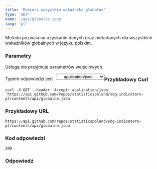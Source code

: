 ```yaml
---
title: 'Pobierz wszystkie wskaźniki globalne'
type: 'GET'
name: '/api/globalne.json'
lang: 'pl'
---
```


Metoda pozwala na uzyskanie danych oraz metadanych dla wszystkich wskaźników globalnych w języku polskim.

### Parametry

<p>Usługa nie przyjmuje parametrów wejściowych.</p>

<p style='float:left;margin-top: 7px;'>Typem odpowiedzi jest</p>
<select style='float:left;padding: 0px 15px;width: 155px;margin-left: 10px;text-align-last: center;'>
  <option>application/json</option>
</select>

<div id='example'>

<h3 id="przykładowy-curl">Przykładowy Curl</h3>

<p><code class="highlighter-rouge">curl -X GET --header 'Accept: application/json' 'https://api.github.com/repos/statisticspoland/sdg-indicators-pl/contents/api/globalne.json'</code></p>

<h3 id="przykładowy-url">Przykładowy URL</h3>

<p><code class="highlighter-rouge">https://api.github.com/repos/statisticspoland/sdg-indicators-pl/contents/api/globalne.json</code></p>

<h3 id="przykładowy-kod-odpowiedzi">Kod odpowiedzi</h3>

<p><code class="highlighter-rouge">200</code></p>

<h3 id="przykładowa-odpowiedź">Odpowiedź</h3>

<p><code class="highlighter-rouge" id="show-data-glob">
</code></p>

</div>


<script>

$.getJSON('https://sdg.gov.pl/api/globalne.json', function(data) {
    $('#show-data-glob').html(JSON.stringify(data, null, 2));
});

</script>
